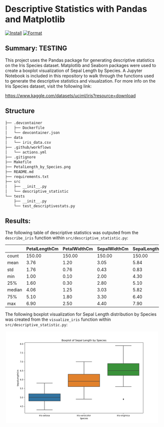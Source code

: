 # Descriptive Statistics with Pandas and Matplotlib   
[![Install](https://github.com/nogibjj/mjh140_IndividualProject1/actions/workflows/install.yml/badge.svg)](https://github.com/nogibjj/mjh140_IndividualProject1/actions/workflows/install.yml)  [![Format](https://github.com/nogibjj/mjh140_IndividualProject1/actions/workflows/format.yml/badge.svg)](https://github.com/nogibjj/mjh140_IndividualProject1/actions/workflows/format.yml)



## Summary: TESTING

This project uses the Pandas package for generating descriptive statistics on the Iris Species dataset. Matplotlib and Seaborn packages were used to create a boxplot visualization of Sepal Length by Species. A Jupyter Notebook is included in this repository to walk through the functions used to generate the descriptive statistics and visualzation. For more info on the Iris Species dataset, visit the following link:

https://www.kaggle.com/datasets/uciml/iris?resource=download

## Structure

```text
├── .devcontainer
│   ├── Dockerfile
│   └── devcontainer.json
├── data
│   └── iris_data.csv
├── .github/workflows
│   └── actions.yml
├── .gitignore
├── Makefile
├── PetalLength_by_Species.png
├── README.md
├── requirements.txt
├── src
│   ├── __init__.py
│   └── descriptive_statistic
└── tests
    ├── __init__.py
    └── test_descriptivestats.py

```

## Results:

The following table of descriptive statistics was outputed from the `describe_iris` function within `src/descriptive_statistic.py`:

|          | PetalLengthCm | PetalWidthCm | SepalWidthCm | SepalLengthCm |
| -------- | ------------- | ------------ | ------------ | ------------- |
|count     |    150.00     |   150.00    |   150.00     |    150.00 |
|mean      |      3.76     |     1.20    |     3.05     |      5.84 |
|std       |      1.76     |     0.76    |     0.43     |      0.83 |
|min       |      1.00     |     0.10    |     2.00     |      4.30 |
|25%       |      1.60     |     0.30    |     2.80     |      5.10 |
|median    |      4.06     |     1.25    |     3.03     |      5.82 |
|75%       |      5.10     |     1.80    |     3.30     |      6.40 |
|max       |      6.90     |     2.50    |     4.40     |      7.90 |


The following boxplot visualization for Sepal Length distribution by Species was created from the `visualize_iris` function within `src/descriptive_statistic.py`:

<p align = "center"><img src = "https://github.com/nogibjj/mjh140---MiniProject2/blob/main/SepalLength_by_Species.png" width = 500px></p>
